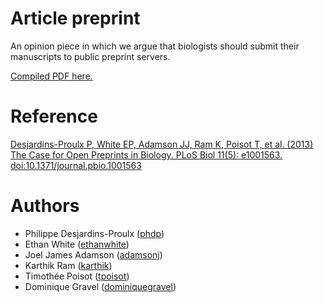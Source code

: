 Article preprint
================
An opinion piece in which we argue that biologists should submit their
manuscripts to public preprint servers.

[Compiled PDF here.](https://github.com/PhDP/article_preprint/blob/master/ms.pdf?raw=true)

Reference
=========
[Desjardins-Proulx P, White EP, Adamson JJ, Ram K, Poisot T, et al. (2013) The
Case for Open Preprints in Biology. PLoS Biol 11(5): e1001563.
doi:10.1371/journal.pbio.1001563](http://www.plosbiology.org/article/info%3Adoi%2F10.1371%2Fjournal.pbio.1001563)

Authors
=======
* Philippe Desjardins-Proulx ([phdp](https://github.com/PhDP/))
* Ethan White ([ethanwhite](https://github.com/ethanwhite/))
* Joel James Adamson ([adamsonj](https://github.com/adamsonj/))
* Karthik Ram ([karthik](https://github.com/karthik/))
* Timothée Poisot ([tpoisot](https://github.com/tpoisot/))
* Dominique Gravel ([dominiquegravel](https://github.com/dominiquegravel/))

